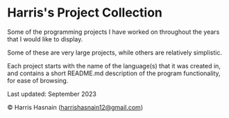 # Harris's Project Collection
Some of the programming projects I have worked on throughout the years that I would like to display.

Some of these are very large projects, while others are relatively simplistic.

Each project starts with the name of the language(s) that it was created in, and contains a short README.md description of the program functionality, for ease of browsing.

Last updated: September 2023

&copy; Harris Hasnain (harrishasnain12@gmail.com)
